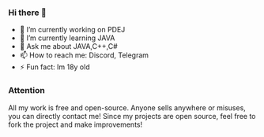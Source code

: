 ### Hi there 👋

- 🔭 I’m currently working on PDEJ
- 🌱 I’m currently learning JAVA
- 💬 Ask me about JAVA,C++,C#
- 📫 How to reach me: Discord, Telegram
- ⚡ Fun fact: Im 18y old

### Attention

All my work is free and open-source. Anyone sells anywhere or misuses, you can directly contact me! Since my projects are open source, feel free to fork the project and make improvements! 
